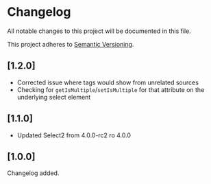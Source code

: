 # Changelog

All notable changes to this project will be documented in this file.

This project adheres to [Semantic Versioning](http://semver.org/).

## [1.2.0]

- Corrected issue where tags would show from unrelated sources
- Checking for `getIsMultiple`/`setIsMultiple` for that attribute on the underlying select element

## [1.1.0]

- Updated Select2 from 4.0.0-rc2 ro 4.0.0

## [1.0.0]

Changelog added.
